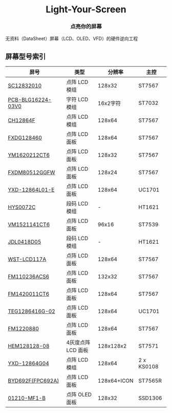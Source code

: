 <h1 align="center">Light-Your-Screen</h1>
<h3 align="center">点亮你的屏幕</h3>

无资料（DataSheet）屏幕（LCD、OLED、VFD）的硬件逆向工程

## 屏幕型号索引

| 屏号                                             | 类型               | 分辨率      | 主控       |
| ------------------------------------------------ | ------------------ | ----------- | ---------- |
| [SC12832010](SC12832010/README.md)               | 点阵 LCD 模组      | 128x32      | ST7567     |
| [PCB-BLG16224-03V0](PCB-BLG16224-03V0/README.md) | 字符 LCD 模组      | 16x2字符    | ST7032     |
| [CH12864F](CH12864F/README.md)                   | 点阵 LCD 模组      | 128x64      | ST7567     |
| [FXDG128460](FXDG128460/README.md)               | 点阵 LCD 面板      | 128x64      | ST7567     |
| [YM1620212CT6](YM1620212CT6/README.md)           | 点阵 LCD 面板      | 128x32      | ST7567     |
| [FXDM80512GGFW](FXDM80512GGFW/README.md)         | 点阵 LCD 面板      | 128x24      | ST7567     |
| [YXD-12864L01-E](YXD-12864L01-E/README.md)       | 点阵 LCD 面板      | 128x64      | UC1701     |
| [HYS0072C](HYS0072C/README.md)                   | 段码 LCD 模组      | -           | HT1621     |
| [VM1521141CT6](VM1521141CT6/README.md)           | 点阵 LCD 面板      | 96x16       | ST7539     |
| [JDL0418D05](JDL0418D05/README.md)               | 段码 LCD 模组      | -           | HT1621     |
| [WST-LCD117A](WST-LCD117A/README.md)             | 点阵 LCD 面板      | 128x64      | ST7567     |
| [FM110236ACS6](FM110236ACS6、README.md)          | 点阵 LCD 面板      | 132x32      | ST7567     |
| [FM1420011CT6](FM1420011CT6/README.md)           | 点阵 LCD 面板      | 128x64      | ST7567     |
| [TEG1286416G-02](TEG1286416G-02/README.md)       | 点阵 LCD 面板      | 128x64      | UC1701     |
| [FM1220880](FM1220880/README.md)                 | 点阵 LCD 面板      | 128x64      | ST7567     |
| [HEM128128-08](HEM128128-08/README.md)           | 4灰度点阵 LCD 面板 | 128x128x2   | ST7571     |
| [YXD-12864G04](YXD-12864G04/README.md)           | 点阵 LCD 模组      | 128x64      | 2 x KS0108 |
| [BYD692F(FPC692A)](BYD692F/README.md)            | 点阵 LCD 面板      | 128x64+ICON | ST7565R    |
| [01210-MF1-B](01210-MF1-B/README.md)             | 点阵 OLED 面板     | 128x32      | SSD1306    |

